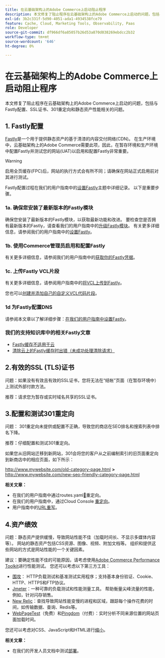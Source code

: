 ```yaml
---
title: 在云基础架构上的Adobe Commerce上启动阻止程序
description: 本文修复了阻止程序在云基础架构上的Adobe Commerce上启动的问题，包括与Fastly配置、SSL证书、301重定向和静态资产性能相关的问题。
exl-id: 3b2c331f-5d90-4051-ada1-4934538fce79
feature: Cache, Cloud, Marketing Tools, Observability, Paas
role: Developer
source-git-commit: df966df6a85057b26d53a870d038269ebdcc2b32
workflow-type: tm+mt
source-wordcount: '646'
ht-degree: 0%

---
```


# 在云基础架构上的Adobe Commerce上启动阻止程序

本文修复了阻止程序在云基础架构上的Adobe Commerce上启动的问题，包括与Fastly配置、SSL证书、301重定向和静态资产性能相关的问题。

## 1. Fastly配置

[Fastly](https://www.fastly.com/)是一个用于提供静态资产的基于清漆的内容交付网络(CDN)。 在生产环境中，云基础架构上的Adobe Commerce需要此项，因此，在暂存环境和生产环境中配置Fastly并测试您的网站(UAT)以启用和配置Fastly非常重要。

>[!WARNING]
>
>启用全页缓存(FPC)后，网站的执行方式会有所不同；请确保在网站正式启用前对其进行测试。

Fastly配置过程在我们的用户指南中的[设置Fastly](https://experienceleague.adobe.com/docs/commerce-cloud-service/user-guide/cdn/setup-fastly/fastly-configuration.html?lang=zh-Hans)主题中详细记录。 以下是重要步骤。

### 1a. 确保您安装了最新版本的Fastly模块

确保您安装了最新版本的Fastly模块，以获取最新功能和改进。 要检查您是否拥有最新版本的Fastly，请查看我们的用户指南中的[升级Fastly模块](https://experienceleague.adobe.com/docs/commerce-cloud-service/user-guide/cdn/setup-fastly/fastly-configuration.html?lang=zh-Hans#upgrade-the-fastly-module)。 有关更多详细信息，请参阅我们的用户指南中的[设置Fastly](https://experienceleague.adobe.com/docs/commerce-cloud-service/user-guide/cdn/setup-fastly/fastly-configuration.html?lang=zh-Hans)。

### 1b. 使用Commerce管理员启用和配置Fastly

有关更多详细信息，请参阅我们的用户指南中的[获取你的Fastly凭据](https://experienceleague.adobe.com/docs/commerce-cloud-service/user-guide/cdn/setup-fastly/fastly-configuration.html?lang=zh-Hans#get-fastly-credentials)。

### 1c. 上传Fastly VCL片段

有关更多详细信息，请参阅用户指南中的[将VCL上传到Fastly](https://experienceleague.adobe.com/docs/commerce-cloud-service/user-guide/cdn/setup-fastly/fastly-configuration.html?lang=zh-Hans)。

您也可以[创建并添加自己的自定义VCL代码片段](https://experienceleague.adobe.com/docs/commerce-cloud-service/user-guide/cdn/custom-vcl-snippets/fastly-vcl-custom-snippets.html?lang=zh-Hans)。

### 1d 为Fastly配置DNS


请参阅本文章以了解详细步骤：[在我们的用户指南中设置Fastly](https://experienceleague.adobe.com/docs/commerce-cloud-service/user-guide/cdn/setup-fastly/fastly-configuration.html?lang=zh-Hans#update-dns-configuration-with-development-settings)。

### 我们的支持知识库中的相关Fastly文章

* [Fastly缓存不适用于云](/help/troubleshooting/miscellaneous/fastly-caching-is-not-working-on-magento-cloud.md)
* [清除云上的Fastly缓存时出错（未成功处理清除请求）](/help/troubleshooting/miscellaneous/error-purging-fastly-cache-on-cloud-the-purge-request-was-not-processed-successfully.md)

## 2.有效的SSL (TLS)证书

问题：如果没有有效且有效的SSL证书，您将无法在“结帐”页面（在暂存环境中）上测试外部付款方法。

推荐&#x200B;**：**&#x200B;请求您为暂存或实时域名共享的SSL证书。


## 3.配置和测试301重定向

问题： 301重定向未提供或配置不正确，导致您的商店在SEO排名和搜索列表中排名下降。

推荐&#x200B;**：**&#x200B;仔细配置和测试301重定向。

如果您从旧网站迁移到新网站，301会将您的客户从之前编制索引的旧页面重定向到新商店中的相应页面，如下所示：

http://www.mywebsite.com/old-category-page.html **>** http://www.mywebsite.com/new-seo-friendly-category-page.html

**相关文章：**

* 在我们的用户指南中通过routes.yaml[&#128279;](https://experienceleague.adobe.com/docs/commerce-cloud-service/user-guide/configure/routes/redirects.html?lang=zh-Hans)重定向。
* 在我们的用户指南中，通过Cloud Console [重定向](https://experienceleague.adobe.com/docs/commerce-cloud-service/user-guide/project/overview.html?lang=zh-Hans)。
* 用户指南中的[URL重写](https://experienceleague.adobe.com/docs/commerce-admin/marketing/seo/url-rewrites/url-rewrite.html?lang=zh-Hans)。

## 4.资产绩效

问题：静态资产提供缓慢，导致网站性能不佳（加载时间长、不显示多媒体内容等）。 网站的静态资产包括CSS资源、图像、视频、附加文档等。 组织和提供这些网站的方式是网站性能的一个关键因素。

建议：要确定性能不佳的可能原因，请考虑使用[Adobe Commerce Performance Toolkit](https://github.com/magento/magento2/tree/2.3/setup/performance-toolkit)进行性能测试。 您还可以考虑以下第三方工具：

* [围攻](https://www.joedog.org/siege-home)： HTTP负载测试和基准测试实用程序；支持基本身份验证、Cookie、HTTP、HTTPS和FTP协议。
* [Jmeter](https://jmeter.apache.org/)：一种可靠的负载测试和性能测量工具。 帮助衡量尖峰流量的性能，例如，针对闪存销售。
* [New Relic](https://support.newrelic.com/)：查找导致网站性能变慢的进程和区域，跟踪每个操作花费的时间，如传输数据、查询、Redis等。
* [WebPageTest](https://www.webpagetest.org/)（免费）和[Pingdom](https://www.pingdom.com/)（付费）：实时分析不同来源位置的网站页面加载时间。

您还可以考虑对CSS、JavaScript和HTML进行[缩小](https://experienceleague.adobe.com/docs/commerce-cloud-service/user-guide/configure-store/store-settings.html?lang=zh-Hans)。

**相关文章：**

* 在我们的开发人员文档中测试[部署](https://experienceleague.adobe.com/docs/commerce-cloud-service/user-guide/develop/test/staging-and-production.html?lang=zh-Hans)。
